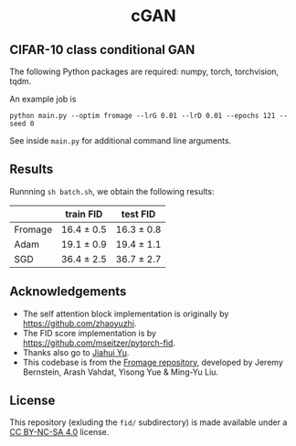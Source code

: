 <h1 align="center">
cGAN
</h1>

## CIFAR-10 class conditional GAN

The following Python packages are required: numpy, torch, torchvision, tqdm.

An example job is
```
python main.py --optim fromage --lrG 0.01 --lrD 0.01 --epochs 121 --seed 0
```
See inside `main.py` for additional command line arguments.

## Results

Runnning `sh batch.sh`, we obtain the following results:

|         | train FID  | test FID   |
|---------|------------|------------|
| Fromage | 16.4 ± 0.5 | 16.3 ± 0.8 |
| Adam    | 19.1 ± 0.9 | 19.4 ± 1.1 |
| SGD     | 36.4 ± 2.5 | 36.7 ± 2.7 |

## Acknowledgements
- The self attention block implementation is originally by https://github.com/zhaoyuzhi.
- The FID score implementation is by https://github.com/mseitzer/pytorch-fid.
- Thanks also go to [Jiahui Yu](https://jiahuiyu.com/).
- This codebase is from the [Fromage repository](https://github.com/jxbz/fromage), developed by Jeremy Bernstein, Arash Vahdat, Yisong Yue & Ming-Yu Liu.
 
## License
This repository (exluding the `fid/` subdirectory) is made available under a [CC BY-NC-SA 4.0](https://creativecommons.org/licenses/by-nc-sa/4.0/) license.
